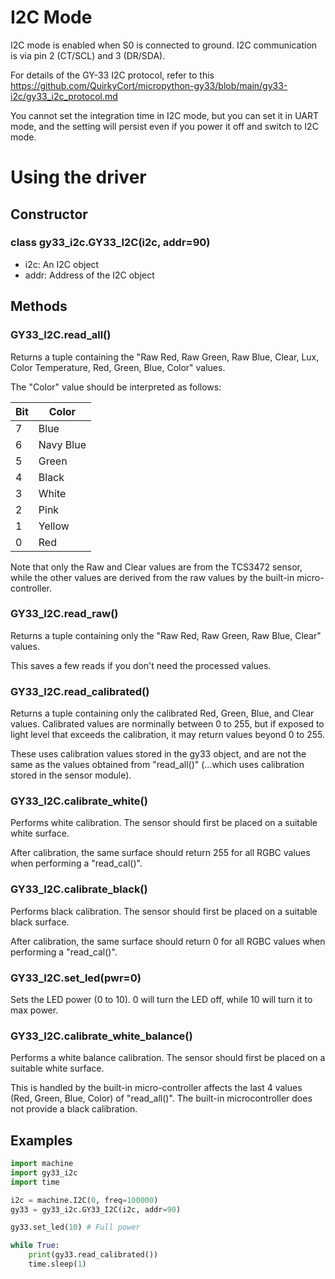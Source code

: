 # I2C Mode

I2C mode is enabled when S0 is connected to ground.
I2C communication is via pin 2 (CT/SCL) and 3 (DR/SDA).

For details of the GY-33 I2C protocol, refer to this https://github.com/QuirkyCort/micropython-gy33/blob/main/gy33-i2c/gy33_i2c_protocol.md

You cannot set the integration time in I2C mode, but you can set it in UART mode, and the setting will persist even if you power it off and switch to I2C mode.

# Using the driver

## Constructor

### class gy33_i2c.GY33_I2C(i2c, addr=90)

* i2c: An I2C object
* addr: Address of the I2C object

## Methods

### GY33_I2C.read_all()

Returns a tuple containing the "Raw Red, Raw Green, Raw Blue, Clear, Lux, Color Temperature, Red, Green, Blue, Color" values.

The "Color" value should be interpreted as follows:

| Bit | Color |
| --- | --- |
| 7 | Blue |
| 6 | Navy Blue |
| 5 | Green |
| 4 | Black |
| 3 | White |
| 2 | Pink |
| 1 | Yellow |
| 0 | Red |

Note that only the Raw and Clear values are from the TCS3472 sensor, while the other values are derived from the raw values by the built-in micro-controller.

### GY33_I2C.read_raw()

Returns a tuple containing only the "Raw Red, Raw Green, Raw Blue, Clear" values.

This saves a few reads if you don't need the processed values.

### GY33_I2C.read_calibrated()

Returns a tuple containing only the calibrated Red, Green, Blue, and Clear values.
Calibrated values are norminally between 0 to 255, but if exposed to light level that exceeds the calibration, it may return values beyond 0 to 255.

These uses calibration values stored in the gy33 object, and are not the same as the values obtained from "read_all()" (...which uses calibration stored in the sensor module).

### GY33_I2C.calibrate_white()

Performs white calibration.
The sensor should first be placed on a suitable white surface.

After calibration, the same surface should return 255 for all RGBC values when performing a "read_cal()".

### GY33_I2C.calibrate_black()

Performs black calibration.
The sensor should first be placed on a suitable black surface.

After calibration, the same surface should return 0 for all RGBC values when performing a "read_cal()".

### GY33_I2C.set_led(pwr=0)

Sets the LED power (0 to 10).
0 will turn the LED off, while 10 will turn it to max power.

### GY33_I2C.calibrate_white_balance()

Performs a white balance calibration.
The sensor should first be placed on a suitable white surface.

This is handled by the built-in micro-controller affects the last 4 values (Red, Green, Blue, Color) of "read_all()".
The built-in microcontroller does not provide a black calibration.

## Examples

```python
import machine
import gy33_i2c
import time

i2c = machine.I2C(0, freq=100000)
gy33 = gy33_i2c.GY33_I2C(i2c, addr=90)

gy33.set_led(10) # Full power

while True:
    print(gy33.read_calibrated())
    time.sleep(1)
```